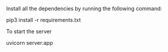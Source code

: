 Install all the dependencies by running the following command:

pip3 install -r requirements.txt


To start the server 

uvicorn server:app